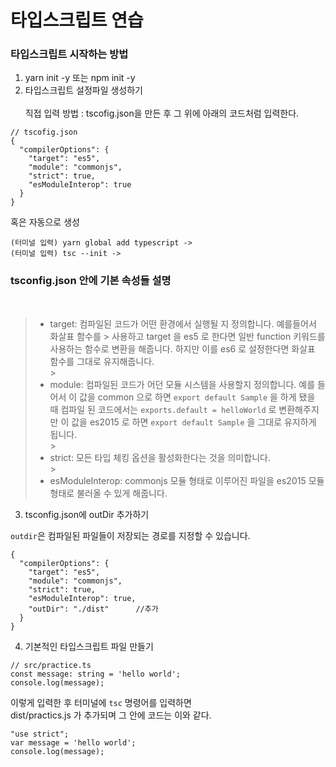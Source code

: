 # 타입스크립트 연습

### 타입스크립트 시작하는 방법

1. yarn init -y 또는 npm init -y
2. 타입스크립트 설정파일 생성하기
   <br>
   <br>
   직접 입력 방법 : tscofig.json을 만든 후 그 위에 아래의 코드처럼 입력한다.

```
// tscofig.json
{
  "compilerOptions": {
    "target": "es5",
    "module": "commonjs",
    "strict": true,
    "esModuleInterop": true
  }
}
```

혹은 자동으로 생성

```
(터미널 입력) yarn global add typescript ->
(터미널 입력) tsc --init ->
```

### tsconfig.json 안에 기본 속성들 설명

<br>

> - target: 컴파일된 코드가 어떤 환경에서 실행될 지 정의합니다. 예를들어서 화살표 함수를 > 사용하고 target 을 es5 로 한다면 일반 function 키워드를 사용하는 함수로 변환을 해줍니다. 하지만 이를 es6 로 설정한다면 화살표 함수를 그대로 유지해줍니다.
>   <br> > <br>
> - module: 컴파일된 코드가 어던 모듈 시스템을 사용할지 정의합니다. 예를 들어서 이 값을 common 으로 하면 `export default Sample` 을 하게 됐을 때 컴파일 된 코드에서는 `exports.default = helloWorld` 로 변환해주지만 이 값을 es2015 로 하면 `export default Sample` 을 그대로 유지하게 됩니다.
>   <br> > <br>
> - strict: 모든 타입 체킹 옵션을 활성화한다는 것을 의미합니다.
>   <br> > <br>
> - esModuleInterop: commonjs 모듈 형태로 이루어진 파일을 es2015 모듈 형태로 불러올 수 있게 해줍니다.

3. tsconfig.json에 outDir 추가하기
   <br>

`outdir`은 컴파일된 파일들이 저장되는 경로를 지정할 수 있습니다.

```
{
  "compilerOptions": {
    "target": "es5",
    "module": "commonjs",
    "strict": true,
    "esModuleInterop": true,
    "outDir": "./dist"      //추가
  }
}
```

4. 기본적인 타입스크립트 파일 만들기

```
// src/practice.ts
const message: string = 'hello world';
console.log(message);
```

이렇게 입력한 후 터미널에 `tsc` 명령어를 입력하면<br>
dist/practics.js 가 추가되며 그 안에 코드는 이와 같다.

```
"use strict";
var message = 'hello world';
console.log(message);
```
